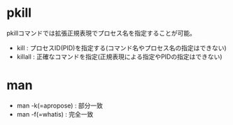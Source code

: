 # pkill

pkillコマンドでは拡張正規表現でプロセス名を指定することが可能。

- kill : プロセスID(PID)を指定する(コマンド名やプロセス名の指定はできない)
- killall : 正確なコマンドを指定(正規表現による指定やPIDの指定はできない)

# man

- man -k(=apropose) : 部分一致
- man -f(=whatis) : 完全一致

